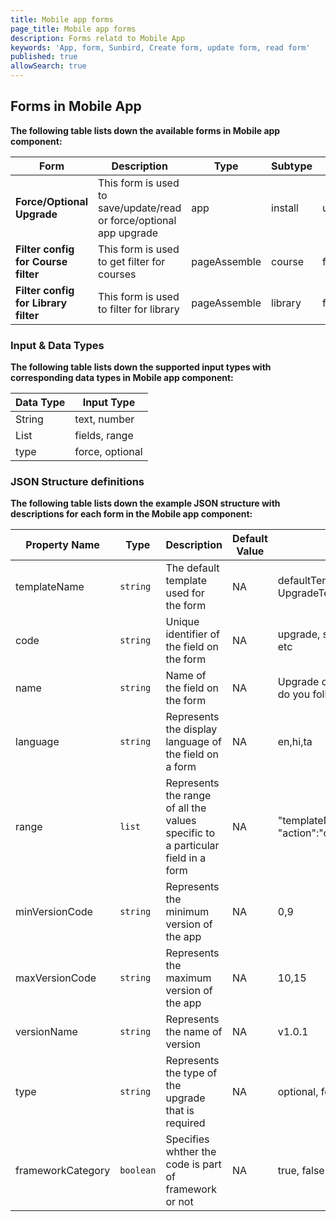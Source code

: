 ```yaml
---
title: Mobile app forms
page_title: Mobile app forms
description: Forms relatd to Mobile App 
keywords: 'App, form, Sunbird, Create form, update form, read form'
published: true
allowSearch: true
---
```


 ## Forms in Mobile App

 **The following table lists down the available forms in Mobile app component:**

 | Form | Description | Type | Subtype| Action| Component
| --- | --- |------| ------| ------| ------|
| **Force/Optional Upgrade** | This form is used to save/update/read or force/optional app upgrade | app | install | upgrade | app
| **Filter config for Course filter** | This form is used to get filter for courses | pageAssemble | course | filter | app
| **Filter config for Library filter** | This form is used to filter for library | pageAssemble | library | filter | app

 ### Input & Data Types 

 **The following table lists down the supported input types with corresponding data types in Mobile app component:**

 | Data Type | Input Type |
| --- | --- |
| String | text, number |
| List | fields, range |
| type | force, optional |

 ### JSON Structure definitions

 **The following table lists down the example JSON structure with descriptions for each form in the Mobile app component:**

 | Property Name | Type | Description | Default Value | Example |
| --- | --- | --- | --- | --- |
| templateName | `string` | The default template used for the form | NA |defaultTemplate, defaultApp UpgradeTemplate|
| code | `string` | Unique identifier of the field on the form | NA | upgrade, syllabus,topic,purpose etc|
| name | `string` | Name of the field on the form | NA |Upgrade of the  app, What syllabus do you follow?|
| language | `string` | Represents the display language of the field on a form | NA |en,hi,ta|
| range | `list` |  Represents the range of all the values specific to a particular field in a form | NA |  "templateName":"defaultTemplate", "action":"onboarding", "fields":[]|
| minVersionCode | `string`| Represents the minimum version of the app | NA |0,9|
| maxVersionCode | `string` | Represents the maximum version of the app | NA |10,15|
| versionName | `string` | Represents the name of version | NA | v1.0.1|
| type | `string` | Represents the type of the upgrade that is required | NA | optional, force|
| frameworkCategory | `boolean` | Specifies whther the code is part of framework or not  | NA | true, false|